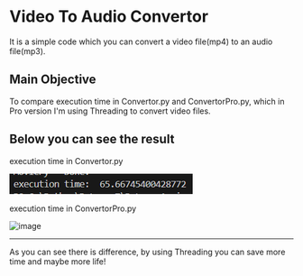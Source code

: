 # Video To Audio Convertor

It is a simple code which you can convert a video file(mp4) to an audio file(mp3).

## Main Objective
To compare execution time in Convertor.py and ConvertorPro.py, which in Pro version I'm using Threading to convert video files.

Below you can see the result
---

execution time in Convertor.py

![image](pics/1.png)

execution time in ConvertorPro.py

![image](2)

---

As you can see there is difference, by using Threading you can save more time and maybe more life!
